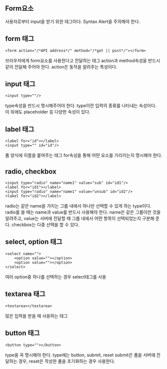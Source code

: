 ## Form요소 
사용자로부터 input을 받기 위한 태그이다. 
Syntax Alert을 주의해야 한다.

## form 태그

    <form action="/*API address*/" method="/*get || post*/"></form>

 브라우저에게 form요소를 사용한다고 전달하는 태그 
 action과 method속성을 반드시 같이 전달해 주어야 한다.
 action은 동작을 알려주는 특성이다.     


 ## input 태그

    <input type=""/>

type속성을 반드시 명시해주어야 한다.
type이란 입력의 종류를 나타내는 속성이다.   
이 외에도 placeholder 등 다양한 속성이 있다. 


## label 태그

    <label for="id"></label>
    <input type="" id="id"/>

폼 양식에 이름을 붙여주는 태그 
for속성을 통해 어떤 요소를 가리키는지 명시해야 한다.


## radio, checkbox

    <input type="radio" name="name1" value="sub" id="id1"/>
    <label for="id1"></label>
    <input type="radio" name="name1" value="unsub" id="id2"/>
    <label for="id2"></label>
    
radio는 같은 name을 가지는 그룹 내에서 하나만 선택할 수 있게 하는 type이다.
radio를 쓸 때는 name과 value를 반드시 사용해야 한다.
name은 같은 그룹이란 것을 알려주고,
value는 서버에 전달할 때 그룹 내에서 어떤 항목이 선택되었는지 구분해 준다. 
checkbox는 다중 선택을 할 수 있다. 


## select, option 태그

    <select name="">
        <option value=""></option>
        <option value=""></option>
    </select>

여러 option중 하나를 선택하는 경우 select태그를 사용


## textarea 태그 

    <textarea></textarea>

많은 입력을 받을 때 사용하는 태그 


## button 태그

    <button type=""></button>

type을 꼭 명시해야 한다.
type에는 button, submit, reset
submit은 폼을 서버에 전달하는 경우,
reset은 작성한 폼을 초기화하는 경우 사용한다. 
